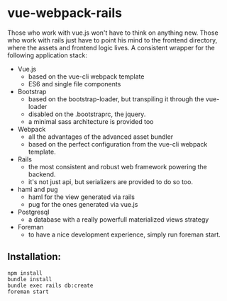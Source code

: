 # vue-webpack-rails

Those who work with vue.js won't have to think on anything new.
Those who work with rails just have to point his mind to the frontend directory,
where the assets and frontend logic lives.
A consistent wrapper for the following application stack:

* Vue.js
  * based on the vue-cli webpack template
  * ES6 and single file components
* Bootstrap
  * based on the bootstrap-loader, but transpiling it through the vue-loader
  * disabled on the .bootstraprc, the jquery.
  * a minimal sass architecture is provided too
* Webpack
  * all the advantages of the advanced asset bundler
  * based on the perfect configuration from the vue-cli webpack template.
* Rails
  * the most consistent and robust web framework powering the backend.
  * it's not just api, but serializers are provided to do so too.
* haml and pug
  * haml for the view generated via rails
  * pug for the ones generated via vue.js
* Postgresql
  * a database with a really powerfull materialized views strategy
* Foreman
  * to have a nice development experience, simply run foreman start.

## Installation:

```shell
npm install
bundle install
bundle exec rails db:create
foreman start
```
